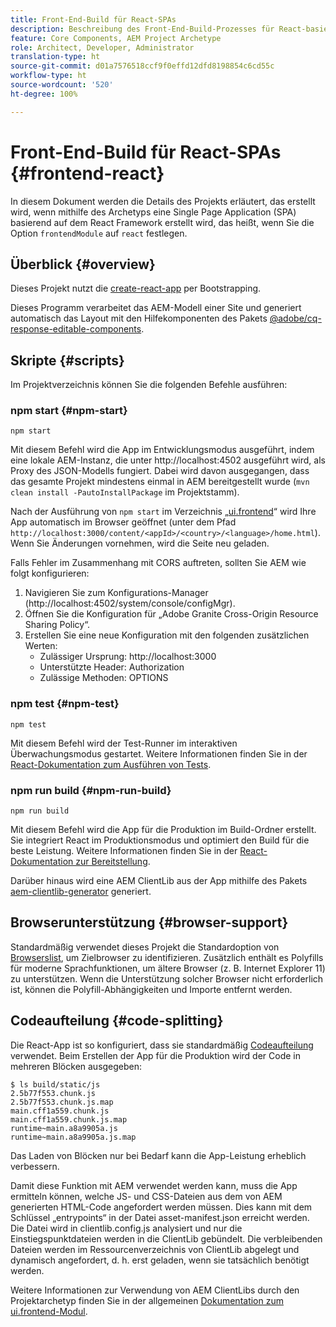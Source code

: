 ```yaml
---
title: Front-End-Build für React-SPAs
description: Beschreibung des Front-End-Build-Prozesses für React-basierte SPA-Projekte
feature: Core Components, AEM Project Archetype
role: Architect, Developer, Administrator
translation-type: ht
source-git-commit: d01a7576518ccf9f0effd12dfd8198854c6cd55c
workflow-type: ht
source-wordcount: '520'
ht-degree: 100%

---
```



# Front-End-Build für React-SPAs {#frontend-react}

In diesem Dokument werden die Details des Projekts erläutert, das erstellt wird, wenn mithilfe des Archetyps eine Single Page Application (SPA) basierend auf dem React Framework erstellt wird, das heißt, wenn Sie die Option `frontendModule` auf `react` festlegen.

## Überblick {#overview}

Dieses Projekt nutzt die [create-react-app](https://github.com/facebook/create-react-app) per Bootstrapping.

Dieses Programm verarbeitet das AEM-Modell einer Site und generiert automatisch das Layout mit den Hilfekomponenten des Pakets [@adobe/cq-response-editable-components](https://www.npmjs.com/package/@adobe/cq-react-editable-components).

## Skripte {#scripts}

Im Projektverzeichnis können Sie die folgenden Befehle ausführen:

### npm start {#npm-start}

```shell
npm start
```

Mit diesem Befehl wird die App im Entwicklungsmodus ausgeführt, indem eine lokale AEM-Instanz, die unter http://localhost:4502 ausgeführt wird, als Proxy des JSON-Modells fungiert. Dabei wird davon ausgegangen, dass das gesamte Projekt mindestens einmal in AEM bereitgestellt wurde (`mvn clean install -PautoInstallPackage` im Projektstamm).

Nach der Ausführung von `npm start` im Verzeichnis „[ui.frontend](uifrontend.md)“ wird Ihre App automatisch im Browser geöffnet (unter dem Pfad `http://localhost:3000/content/<appId>/<country>/<language>/home.html`). Wenn Sie Änderungen vornehmen, wird die Seite neu geladen.

Falls Fehler im Zusammenhang mit CORS auftreten, sollten Sie AEM wie folgt konfigurieren:

1. Navigieren Sie zum Konfigurations-Manager (http://localhost:4502/system/console/configMgr).
1. Öffnen Sie die Konfiguration für „Adobe Granite Cross-Origin Resource Sharing Policy“.
1. Erstellen Sie eine neue Konfiguration mit den folgenden zusätzlichen Werten:
   * Zulässiger Ursprung: http://localhost:3000
   * Unterstützte Header: Authorization
   * Zulässige Methoden: OPTIONS

### npm test {#npm-test}

```shell
npm test
```

Mit diesem Befehl wird der Test-Runner im interaktiven Überwachungsmodus gestartet. Weitere Informationen finden Sie in der [React-Dokumentation zum Ausführen von Tests](https://facebook.github.io/create-react-app/docs/running-tests).

### npm run build {#npm-run-build}

```shell
npm run build
```

Mit diesem Befehl wird die App für die Produktion im Build-Ordner erstellt. Sie integriert React im Produktionsmodus und optimiert den Build für die beste Leistung. Weitere Informationen finden Sie in der [React-Dokumentation zur Bereitstellung](https://facebook.github.io/create-react-app/docs/deployment).

Darüber hinaus wird eine AEM ClientLib aus der App mithilfe des Pakets [aem-clientlib-generator](https://github.com/wcm-io-frontend/aem-clientlib-generator) generiert.

## Browserunterstützung {#browser-support}

Standardmäßig verwendet dieses Projekt die Standardoption von [Browserslist](https://github.com/browserslist/browserslist), um Zielbrowser zu identifizieren. Zusätzlich enthält es Polyfills für moderne Sprachfunktionen, um ältere Browser (z. B. Internet Explorer 11) zu unterstützen. Wenn die Unterstützung solcher Browser nicht erforderlich ist, können die Polyfill-Abhängigkeiten und Importe entfernt werden.

## Codeaufteilung {#code-splitting}

Die React-App ist so konfiguriert, dass sie standardmäßig [Codeaufteilung](https://webpack.js.org/guides/code-splitting) verwendet. Beim Erstellen der App für die Produktion wird der Code in mehreren Blöcken ausgegeben:

```shell
$ ls build/static/js
2.5b77f553.chunk.js
2.5b77f553.chunk.js.map
main.cff1a559.chunk.js
main.cff1a559.chunk.js.map
runtime~main.a8a9905a.js
runtime~main.a8a9905a.js.map
```

Das Laden von Blöcken nur bei Bedarf kann die App-Leistung erheblich verbessern.

Damit diese Funktion mit AEM verwendet werden kann, muss die App ermitteln können, welche JS- und CSS-Dateien aus dem von AEM generierten HTML-Code angefordert werden müssen. Dies kann mit dem Schlüssel „entrypoints“ in der Datei asset-manifest.json erreicht werden. Die Datei wird in clientlib.config.js analysiert und nur die Einstiegspunktdateien werden in die ClientLib gebündelt. Die verbleibenden Dateien werden im Ressourcenverzeichnis von ClientLib abgelegt und dynamisch angefordert, d. h. erst geladen, wenn sie tatsächlich benötigt werden.

Weitere Informationen zur Verwendung von AEM ClientLibs durch den Projektarchetyp finden Sie in der allgemeinen [Dokumentation zum ui.frontend-Modul](uifrontend.md#clientlibs).
